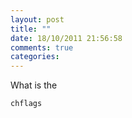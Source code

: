 ```yaml
---
layout: post
title: ""
date: 18/10/2011 21:56:58
comments: true
categories: 
---
```


What is the 

```chflags```

